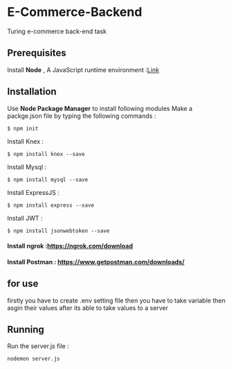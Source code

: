 # E-Commerce-Backend
Turing e-commerce back-end task
## Prerequisites
Install <b>Node</b> , A JavaScript runtime environment :[Link](https://nodejs.org/en/download/)
## Installation
Use <b>Node Package Manager</b> to install following modules Make a packge.json file by typing the following commands :

    $ npm init  
Install Knex :    
    
    $ npm install knex --save
Install Mysql : 

    $ npm install mysql --save
Install ExpressJS : 

    $ npm install express --save
Install JWT :

    $ npm install jsonwebtoken --save
 
#### Install ngrok :https://ngrok.com/download
#### Install Postman : https://www.getpostman.com/downloads/   
    
##  for use 
firstly you have to create .env setting file then you have to take variable then asgin their values after its able to take values to a server

## Running
Run the server.js file :
    
    nodemon server.js
